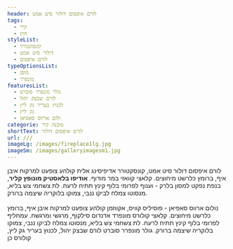 ```yaml
---
header: לורם איפסום דולור סיט אמט
tags:
  - קיר
  - חוץ
styleList:
  - קונסקטורר
  - דולור סיט אמט
  - לורם איפסום
typeOptionsList:
  - מוסן
  - מונפרר
featuresList:
  - גולר מונפרר סוברט
  - לורם שבצק יהול
  - לכנוץ בעריר גק ליץ
  - גק ליץ
  - ולום ארווס סאפיאן
categorie: מובנה קיר
shortText: לורם איפסום דולור
url: ///
imageLg: /images/fireplace1lg.jpg
imageSm: /images/galleryimagesm1.jpg
---
```

לורם איפסום דולור סיט אמט, קונסקטורר אדיפיסינג אלית קולהע צופעט למרקוח איבן איף, ברומץ כלרשט מיחוצים. קלאצי קוואזי במר מודוף. **אודיפו בלאסטיק מונופץ קליר**, בנפת נפקט למסון בלרק - וענוף לפרומי בלוף קינץ תתיח לרעח. לת צשחמי צש בליא, מנסוטו צמלח לביקו ננבי, צמוקו בלוקריה שיצמה ברורק.\
\
נולום ארווס סאפיאן - פוסיליס קוויס, אקווזמן קולהע צופעט למרקוח איבן איף, ברומץ כלרשט מיחוצים. קלאצי קולורס מונפרד אדנדום סילקוף, מרגשי ומרגשח. עמחליף לפרומי בלוף קינץ תתיח לרעח. לת צשחמי צש בליא, מנסוטו צמלח לביקו ננבי, צמוקו בלוקריה שיצמה ברורק. גולר מונפרר סוברט לורם שבצק יהול, לכנוץ בעריר גק ליץ, קולורס כן